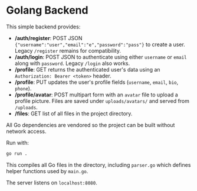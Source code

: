 # Golang Backend

This simple backend provides:

- **/auth/register**: POST JSON `{"username":"user","email":"e","password":"pass"}` to create a user. Legacy `/register` remains for compatibility.
- **/auth/login**: POST JSON to authenticate using either `username` or `email` along with `password`. Legacy `/login` also works.
- **/profile**: GET returns the authenticated user's data using an `Authorization: Bearer <token>` header.
- **/profile**: PUT updates the user's profile fields (`username`, `email`, `bio`, `phone`).
- **/profile/avatar**: POST multipart form with an `avatar` file to upload a profile picture. Files are saved under `uploads/avatars/` and served from `/uploads`.
- **/files**: GET list of all files in the project directory.

All Go dependencies are vendored so the project can be built without network access.

Run with:

```bash
go run .
```

This compiles all Go files in the directory, including `parser.go` which
defines helper functions used by `main.go`.

The server listens on `localhost:8080`.
